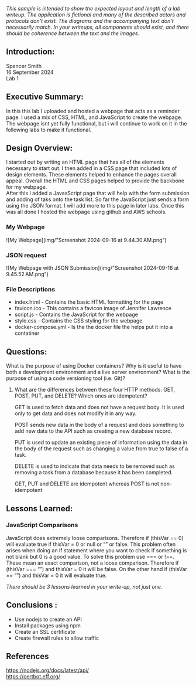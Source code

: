 *This sample is intended to show the expected layout and length of a lab writeup. The application is fictional and many of the described actors and protocols don't exist. The diagrams and the accompanying text don't necessarily match. In your writeups, all components should exist, and there should be coherence between the text and the images.*

## Introduction:
Spencer Smith  
16 September 2024  
Lab 1  

## Executive Summary:

In this this lab I uploaded and hosted a webpage that acts as a reminder page.  I used a mix of CSS, HTML, and JavaScript to create the webpage.  The webpage isnt yet fully functional, but i will continue to work on it in the following labs to make it functional. 

## Design Overview:

I started out by writing an HTML page that has all of the elements necessary to start out.  I then added in a CSS page that included lots of design elements.  These elements helped to enhance the pages overall appeal.  Overall the HTML and CSS pages helped to provide the backbone for my webpage.  
After this I added a JavasScript page that will help with the form submission and adding of taks onto the task list.  So far the JavaScript just sends a form using the JSON format.  I will add more to this page in later labs.  Once this was all done I hosted the webpage using github and AWS schools.  

### My Webpage
![My Webpage](img/"Screenshot 2024-09-16 at 9.44.30 AM.png")

### JSON request
![My Webpage with JSON Submission](img/"Screenshot 2024-09-16 at 9.45.52 AM.png")

### File Descriptions

* index.html - Contains the basic HTML formatting for the page
* favicon.ico - This contains a favicon image of Jennifer Lawrence
* script.js - Contains the JavaScript for the webpage
* style.css - Contains the CSS styling for the webpage
* docker-compose.yml - Is the the docker file the helps put it into a contatiner


## Questions:

What is the purpose of using Docker containers?
Why is it useful to have both a development environment and a live server environment?
What is the purpose of using a code versioning tool (i.e. Git)?

1. What are the differences between these four HTTP methods: GET, POST, PUT, and DELETE? Which ones are idempotent?  

    GET is used to fetch data and does not have a request body. It is used only to get data and does not modify it in any way. 
    
    POST sends new data in the body of a request and does something to add new data to the API such as creating a new database record. 
    
    PUT is used to update an existing piece of information using the data in the body of the request such as changing a value from true to false of a task. 
    
    DELETE is used to indicate that data needs to be removed such as removing a task from a database because it has been completed.
    
    GET, PUT and DELETE are idempotent whereas POST is not non-idempotent

## Lessons Learned:

### JavaScript Comparisons  

JavaScript does extremely loose comparisons. Therefore if (thisVar == 0) will evaluate true if thisVar = 0 or null or “” or false. This problem often arises when doing an if statement where you want to check if something is not blank but 0 is a good value. To solve this problem use === or !==. These mean an exact comparison, not a loose comparison. Therefore if (thisVar === “”) and thisVar = 0 it will be false. On the other hand if (thisVar == “”) and thisVar = 0 it will evaluate true.

*There should be 3 lessons learned in your write-up, not just one.*

## Conclusions :

- Use nodejs to create an API
- Install packages using npm
- Create an SSL certificate
- Create firewall rules to allow traffic

## References

https://nodejs.org/docs/latest/api/  
https://certbot.eff.org/  